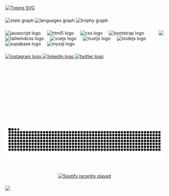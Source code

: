 
[![Typing SVG](https://readme-typing-svg.demolab.com?font=Fira+Code&size=26&pause=1000&color=4A30F2&background=00FFF41A&center=true&vCenter=true&width=800&lines=Hola!+Soy+Jos%C3%A9%2C+desarrollador+web+de+Venezuela;Transformo+ideas+en+c%C3%B3digo+funcional+y+atractivo;Me+gusta+el+SynthWave+y+los+videojuegos;Amante+de+Vue.js)](https://git.io/typing-svg)


###

<div align="left">
  <img src="https://github-readme-stats.vercel.app/api?username=JoseXP7&hide_title=false&hide_rank=true&show_icons=true&include_all_commits=true&count_private=false&disable_animations=false&theme=dracula&locale=es&hide_border=true" height="150" alt="stats graph"  />
  <img src="https://github-readme-stats.vercel.app/api/top-langs?username=JoseXP7&locale=es&hide_title=false&layout=compact&card_width=320&langs_count=5&theme=dracula&hide_border=true" height="150" alt="languages graph"  />
  <img src="https://github-profile-trophy.vercel.app?username=JoseXP7&theme=dracula&margin-w=8&no-frame=true&no-bg=false" height="150" alt="trophy graph"  />
</div>

###

<img align="right" height="300" src="https://i.imgur.com/9Pv9ghs.png"  />

###

<div align="left">
  <img src="https://skillicons.dev/icons?i=js" height="30" alt="javascript logo"  />
  <img width="12" />
  <img src="https://skillicons.dev/icons?i=html" height="30" alt="html5 logo"  />
  <img width="12" />
  <img src="https://skillicons.dev/icons?i=css" height="30" alt="css logo"  />
  <img width="12" />
  <img src="https://skillicons.dev/icons?i=bootstrap" height="30" alt="bootstrap logo"  />
  <img width="12" />
  <img src="https://skillicons.dev/icons?i=tailwind" height="30" alt="tailwindcss logo"  />
  <img width="12" />
  <img src="https://skillicons.dev/icons?i=vue" height="30" alt="vuejs logo"  />
  <img width="12" />
  <img src="https://skillicons.dev/icons?i=nuxtjs" height="30" alt="nuxtjs logo"  />
  <img width="12" />
  <img src="https://skillicons.dev/icons?i=nodejs" height="30" alt="nodejs logo"  />
  <img width="12" />
  <img src="https://skillicons.dev/icons?i=supabase" height="30" alt="supabase logo"  />
  <img width="12" />
  <img src="https://skillicons.dev/icons?i=mysql" height="30" alt="mysql logo"  />
</div>

###

<div align="left">
  <a href="https://www.instagram.com/jose.grateroldev/" target="_blank">
    <img src="https://raw.githubusercontent.com/maurodesouza/profile-readme-generator/master/src/assets/icons/social/instagram/default.svg" width="47" height="35" alt="instagram logo"  />
  </a>
  <a href="https://www.linkedin.com/in/josé-manuel-graterol-rodriguez-856788249" target="_blank">
    <img src="https://raw.githubusercontent.com/maurodesouza/profile-readme-generator/master/src/assets/icons/social/linkedin/default.svg" width="47" height="35" alt="linkedin logo"  />
  </a>
  <a href="https://x.com/codefrontend87" target="_blank">
    <img src="https://raw.githubusercontent.com/maurodesouza/profile-readme-generator/master/src/assets/icons/social/twitter/default.svg" width="47" height="35" alt="twitter logo"  />
  </a>
</div>

###

<br clear="both">

<img src="https://raw.githubusercontent.com/JoseXP7/JoseXP7/output/snake.svg" alt="Snake animation" />

###

<br clear="both">

<div align="center">
  <a href="https://open.spotify.com/user/31x2v4z5r6xod3gx7bid4cgbffla">
    <img src="https://spotify-recently-played-readme.vercel.app/api?user=31x2v4z5r6xod3gx7bid4cgbffla&count=5&unique=false" alt="Spotify recently played"  />
  </a>
</div>

###

<img align="left" src="https://visitor-badge.laobi.icu/badge?page_id=JoseXP7.JoseXP7&left_color=black&right_color=darkviolet"  />

###

